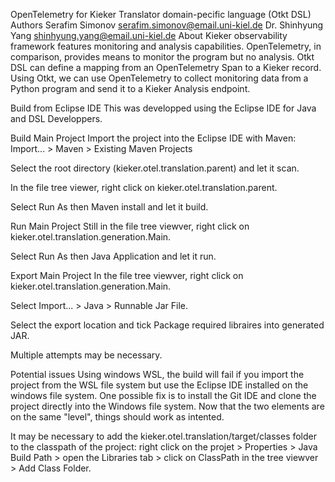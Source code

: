 OpenTelemetry for Kieker Translator domain-pecific language (Otkt DSL)
Authors
Serafim Simonov serafim.simonov@email.uni-kiel.de
Dr. Shinhyung Yang shinhyung.yang@email.uni-kiel.de
About
Kieker observability framework features monitoring and analysis capabilities. OpenTelemetry, in comparison, provides means to monitor the program but no analysis. Otkt DSL can define a mapping from an OpenTelemetry Span to a Kieker record. Using Otkt, we can use OpenTelemetry to collect monitoring data from a Python program and send it to a Kieker Analysis endpoint.

Build from Eclipse IDE
This was developped using the Eclipse IDE for Java and DSL Developpers.

Build Main Project
Import the project into the Eclipse IDE with Maven: Import... > Maven > Existing Maven Projects

Select the root directory (kieker.otel.translation.parent) and let it scan.

In the file tree viewer, right click on kieker.otel.translation.parent.

Select Run As then Maven install and let it build.

Run Main Project
Still in the file tree viewver, right click on kieker.otel.translation.generation.Main.

Select Run As then Java Application and let it run.

Export Main Project
In the file tree viewver, right click on kieker.otel.translation.generation.Main.

Select Import... > Java > Runnable Jar File.

Select the export location and tick Package required libraires into generated JAR.

Multiple attempts may be necessary.

Potential issues
Using windows WSL, the build will fail if you import the project from the WSL file system but use the Eclipse IDE installed on the windows file system. One possible fix is to install the Git IDE and clone the project directly into the Windows file system. Now that the two elements are on the same "level", things should work as intented.

It may be necessary to add the kieker.otel.translation/target/classes folder to the classpath of the project: right click on the projet > Properties > Java Build Path > open the Libraries tab > click on ClassPath in the tree viewver > Add Class Folder.
